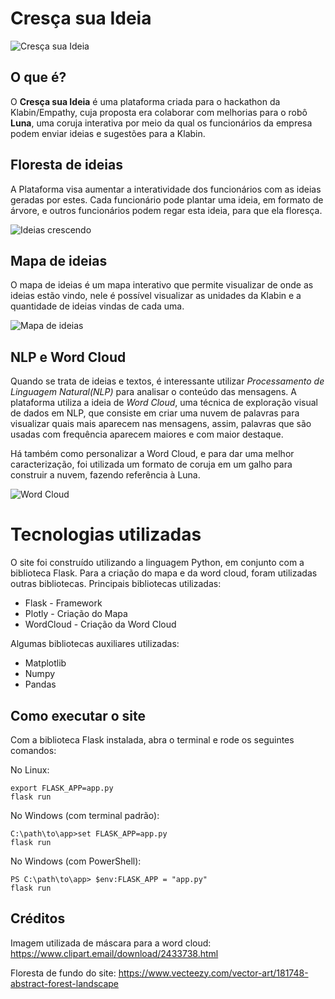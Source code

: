 # Cresça sua Ideia
![Cresça sua Ideia](https://i.ibb.co/4PLHzVP/cresca-ideia.png)

## O que é?
O **Cresça sua Ideia** é uma plataforma criada para o hackathon da Klabin/Empathy, cuja proposta era colaborar com melhorias para o robô **Luna**, uma coruja interativa por meio da qual os funcionários da empresa podem enviar ideias e sugestões para a Klabin.

## Floresta de ideias
A Plataforma visa aumentar a interatividade dos funcionários com as ideias geradas por estes. Cada funcionário pode plantar uma ideia, em formato de árvore, e outros funcionários podem regar esta ideia, para que ela floresça.

![Ideias crescendo](https://i.ibb.co/mbJBS9w/ideia-arvore.png)

## Mapa de ideias
O mapa de ideias é um mapa interativo que permite visualizar de onde as ideias estão vindo, nele é possível visualizar as unidades da Klabin e a quantidade de ideias vindas de cada uma.

![Mapa de ideias](https://i.ibb.co/KwMfF63/Screenshot-from-2020-09-25-09-54-14.png)

## NLP e Word Cloud
Quando se trata de ideias e textos, é interessante utilizar *Processamento de Linguagem Natural(NLP)* para analisar o conteúdo das mensagens. A plataforma utiliza a ideia de *Word Cloud*, uma técnica de exploração visual de dados em NLP, que consiste em criar uma nuvem de palavras para visualizar quais mais aparecem nas mensagens, assim, palavras que são usadas com frequência aparecem maiores e com maior destaque.

Há também como personalizar a Word Cloud, e para dar uma melhor caracterização, foi utilizada um formato de coruja em um galho para construir a nuvem, fazendo referência à Luna.

![Word Cloud](https://i.ibb.co/nQcjgsm/Screenshot-from-2020-09-25-10-05-08.png)


# Tecnologias utilizadas
O site foi construído utilizando a linguagem Python, em conjunto com a biblioteca Flask. Para a criação do mapa e da word cloud, foram utilizadas outras bibliotecas.
Principais bibliotecas utilizadas:
* Flask - Framework
* Plotly - Criação do Mapa
* WordCloud - Criação da Word Cloud

Algumas bibliotecas auxiliares utilizadas:
* Matplotlib
* Numpy
* Pandas

## Como executar o site
Com a biblioteca Flask instalada, abra o terminal e rode os seguintes comandos:

No Linux:
```
export FLASK_APP=app.py
flask run
```

No Windows (com terminal padrão):
```
C:\path\to\app>set FLASK_APP=app.py
flask run
```

No Windows (com PowerShell):
```
PS C:\path\to\app> $env:FLASK_APP = "app.py"
flask run
```

## Créditos
Imagem utilizada de máscara para a word cloud: https://www.clipart.email/download/2433738.html

Floresta de fundo do site: https://www.vecteezy.com/vector-art/181748-abstract-forest-landscape




